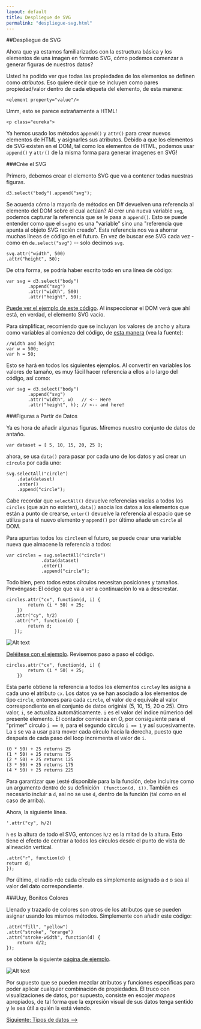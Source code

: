 ```yaml
---
layout: default
title: Despliegue de SVG
permalink: "despliegue-svg.html"
---
```

##Despliegue de SVG

Ahora que ya estamos familiarizados con la estructura básica y los elementos de una imagen en formato SVG, cómo podemos comenzar a generar figuras de nuestros datos?

Usted ha podido ver que todas las propiedades de los elementos se definen como *atributos*. Eso quiere decir que se incluyen como pares propiedad/valor dentro de cada etiqueta del elemento, de esta manera:

`<element property="value"/>`

Umm, esto se parece extrañamente a HTML!

`<p class="eureka">`

Ya hemos usado los métodos `append()` y `attr()` para crear nuevos elementos de HTML y asignarles sus atributos. Debido a que los elementos de SVG existen en el DOM, tal como los elementos de HTML, podemos usar `append()` y `attr()` de la misma forma para generar imagenes en SVG!

###Crée el SVG

Primero, debemos crear el elemento SVG que va a contener todas nuestras figuras.

`d3.select("body").append("svg");`

Se acuerda cómo la mayoría de métodos en D# devuelven una referencia al elemento del DOM sobre el cual actúan? Al crer una nueva variable `svg`, podemos capturar la referencia que se le pasa a `append()`. Esto se puede entender como que el `svg`no es una "variable" sino una "referencia que apunta al objeto SVG recién creado". Esta referencia nos va a ahorrar muchas líneas de código en el futuro. En vez de buscar ese SVG cada vez - como en `de.select("svg")` -- solo decimos `svg`. 

    svg.attr("width", 500)
    .attr("height", 50);
    
De otra forma, se podría haber escrito todo en una línea de código:

    var svg = d3.select("body")
            .append("svg")
            .attr("width", 500)
            .attr("height", 50);
            
[Puede ver el ejemplo de este código](http://alignedleft.com/content/03-tutorials/01-d3/110-drawing-svgs/1.html). Al inspeccionar el DOM verá que ahí está, en verdad, el elemento SVG vacío.

Para simplificar, recomiendo que se incluyan los valores de ancho y altura como variables al comienzo del código, de [esta manera](http://alignedleft.com/content/03-tutorials/01-d3/110-drawing-svgs/2.html) (vea la fuente):

    //Width and height
    var w = 500;
    var h = 50;
    
Esto se hará en todos los siguientes ejemplos. Al convertir en variables los valores de tamaño, es muy fácil hacer referencia a ellos a lo largo del código, así como:

    var svg = d3.select("body")
            .append("svg")
            .attr("width", w)   // <-- Here
            .attr("height", h); // <-- and here!

###Figuras a Partir de Datos

Ya es hora de añadir algunas figuras. Miremos nuestro conjunto de datos de antaño.

`var dataset = [ 5, 10, 15, 20, 25 ];`

ahora, se usa `data()` para pasar por cada uno de los datos y así crear un `círculo` por cada uno: 

    svg.selectAll("circle")
        .data(dataset)
        .enter()
        .append("circle");
        
Cabe recordar que `selectAll()`  devuelve referencias vacías a todos los `circles` (que aún no existen), `data()` asocia los datos a los elementos que están a punto de crearse, `enter()`  devuelve la referencia al espacio que se utiliza para el nuevo elemento y `append()`  por último añade un `circle` al DOM.

Para apuntas todos los `circle`en el futuro, se puede crear una variable nueva que almacene la referencia a todos:

    var circles = svg.selectAll("circle")
                 .data(dataset)
                 .enter()
                 .append("circle");
                 
Todo bien, pero todos estos círculos necesitan posiciones y tamaños. Prevéngase: El código que va a ver a continuación lo va a descrestar.

    circles.attr("cx", function(d, i) {
            return (i * 50) + 25;
        })
       .attr("cy", h/2)
       .attr("r", function(d) {
            return d;
       });

![Alt text]({{site.url}}/images/circulos.png)

[Deléitese con el ejemplo](http://alignedleft.com/content/03-tutorials/01-d3/110-drawing-svgs/3.html). Revisemos paso a paso el código.

    circles.attr("cx", function(d, i) {
            return (i * 50) + 25;
        })

Esta parte obtiene la referencia a todos los elementos `circle`y les asigna a cada uno el atributo `cx`.  Los datos ya se han asociado a los elementos de tipo `circle`, entonces para cada `circle`, el valor de `d` equivale al valor correspondiente en el conjunto de datos originial (5, 10, 15, 20 o 25). Otro valor, `i`,  se actualiza automáticamente. `i` es el valor del índice númerico del presente elemento. El contador comienza en O, por consiguiente para el  "primer" círculo `i == 0`, para el segundo círculo `i == 1` y así sucesivamente. La `i` se va a usar para mover cada círculo hacia la derecha, puesto que después de cada paso del loop incrementa el valor de `i`.

    (0 * 50) + 25 returns 25
    (1 * 50) + 25 returns 75
    (2 * 50) + 25 returns 125
    (3 * 50) + 25 returns 175
    (4 * 50) + 25 returns 225

Para garantizar que `i`esté disponible para la la función, debe incluirse como un argumento dentro de su definición ` (function(d, i))`. También es necesario incluir a `d`, así no se use `d`, dentro de la función  (tal como en el caso de arriba).

Ahora, la siguiente línea.

    '.attr("cy", h/2)
    
`h` es la altura de todo el SVG, entonces `h/2` es la mitad de la altura. Esto tiene el efecto de centrar a todos los círculos desde el punto de vista de alineación vertical.

    .attr("r", function(d) {
    return d;
    });

Por último, el radio `r`de cada círculo es simplemente asignado a `d` o sea al valor del dato correspondiente.

###Uuy, Bonitos Colores

Llenado y trazado de colores son otros de los atributos que se pueden asignar usando los mismos métodos. Simplemente con añadir este código:

    .attr("fill", "yellow")
    .attr("stroke", "orange")
    .attr("stroke-width", function(d) {
        return d/2;
    });

se obtiene la siguiente [página de ejemplo](http://alignedleft.com/content/03-tutorials/01-d3/110-drawing-svgs/4.html). 

![Alt text]({{site.url}}/images/circulos-colores.png)

Por supuesto que se pueden mezclar atributos y funciones específicas para poder aplicar cualquier combinación de propiedades. El truco con visualizaciones de datos, por supuesto, consiste en escojer *mapeos* apropiados, de tal forma que la expresión visual de sus datos tenga sentido y le sea útil a quién la está viendo.


[Siguiente: Tipos de datos -->]({{site.url}}/tipos-datos.html)